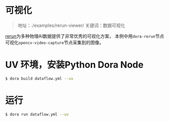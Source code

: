 # 可视化

> 地址：./examples/rerun-viewer/
> 关键词：数据可视化

[rerun](https://rerun.io)为多种物理AI数据提供了非常优秀的可视化方案，
本例中用`dora-rerun`节点可视化`opencv-video-capture`节点采集到的图像。

# UV 环境，安装Python Dora Node
```bash
$ dora build dataflow.yml --uv
```

# 运行
```bash
$ dora run dataflow.yml --uv
```
